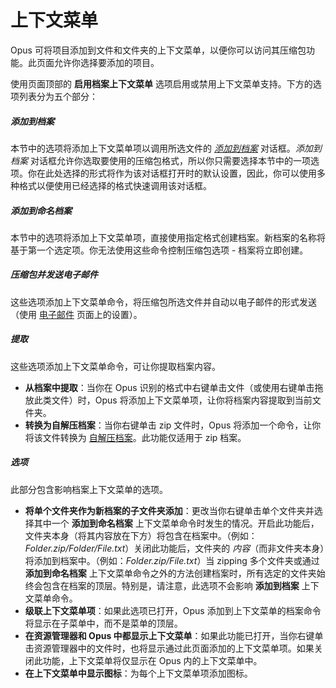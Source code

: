# 上下文菜单

Opus 可将项目添加到文件和文件夹的上下文菜单，以便你可以访问其压缩包功能。此页面允许你选择要添加的项目。

使用页面顶部的 **启用档案上下文菜单** 选项启用或禁用上下文菜单支持。下方的选项列表分为五个部分：

##### 添加到档案

本节中的选项将添加上下文菜单项以调用所选文件的 *[添加到档案](/Manual/file_operations/creating_archives/adding_to_archives.zh.md)* 对话框。*添加到档案* 对话框允许你选取要使用的压缩包格式，所以你只需要选择本节中的一项选项。你在此处选择的形式将作为该对话框打开时的默认设置，因此，你可以使用多种格式以便使用已经选择的格式快速调用该对话框。

##### 添加到命名档案

本节中的选项将添加上下文菜单项，直接使用指定格式创建档案。新档案的名称将基于第一个选定项。你无法使用这些命令控制压缩包选项 - 档案将立即创建。

##### 压缩包并发送电子邮件

这些选项添加上下文菜单命令，将压缩包所选文件并自动以电子邮件的形式发送（使用 [电子邮件](../internet/email.zh.md) 页面上的设置）。

##### 提取

这些选项添加上下文菜单命令，可让你提取档案内容。

- **从档案中提取**：当你在 Opus 识别的格式中右键单击文件（或使用右键单击拖放此类文件）时，Opus 将添加上下文菜单项，让你将档案内容提取到当前文件夹。
- **转换为自解压档案**：当你右键单击 zip 文件时，Opus 将添加一个命令，让你将该文件转换为 [自解压档案](/Manual/file_operations/creating_archives/zip_files/self-extracting_zip_files.zh.md)。此功能仅适用于 zip 档案。

##### 选项

此部分包含影响档案上下文菜单的选项。

- **将单个文件夹作为新档案的子文件夹添加**：更改当你右键单击单个文件夹并选择其中一个 **添加到命名档案** 上下文菜单命令时发生的情况。开启此功能后，文件夹本身（将其内容放在下方）将包含在档案中。（例如：*Folder.zip/Folder/File.txt*）关闭此功能后，文件夹的 *内容*（而非文件夹本身）将添加到档案中。（例如：*Folder.zip/File.txt*）当 zipping 多个文件夹或通过 **添加到命名档案** 上下文菜单命令之外的方法创建档案时，所有选定的文件夹始终会包含在档案的顶层。特别是，请注意，此选项不会影响 **添加到档案** 上下文菜单命令。
- **级联上下文菜单项**：如果此选项已打开，Opus 添加到上下文菜单的档案命令将显示在子菜单中，而不是菜单的顶层。
- **在资源管理器和 Opus 中都显示上下文菜单**：如果此功能已打开，当你右键单击资源管理器中的文件时，也将显示通过此页面添加的上下文菜单项。如果关闭此功能，上下文菜单将仅显示在 Opus 内的上下文菜单中。
- **在上下文菜单中显示图标**：为每个上下文菜单项添加图标。